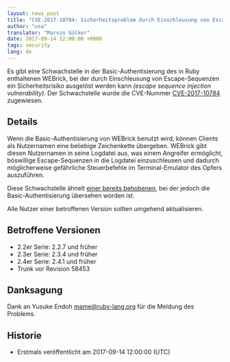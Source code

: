 ```yaml
---
layout: news_post
title: "CVE-2017-10784: Sicherheitsproblem durch Einschleusung von Escape-Sequenzen in der Basic-Authentisierung von WEBrick"
author: "usa"
translator: "Marvin Gülker"
date: 2017-09-14 12:00:00 +0000
tags: security
lang: de
---
```


Es gibt eine Schwachstelle in der Basic-Authentisierung des in Ruby
enthaltenen WEBrick, bei der durch Einschleusung von Escape-Sequenzen
ein Sicherheitsrisiko ausgelöst werden kann _(escape sequence
injection vulnerability)_. Der Schwachstelle wurde die CVE-Nummer
[CVE-2017-10784](http://cve.mitre.org/cgi-bin/cvename.cgi?name=CVE-2017-10784)
zugewiesen.

## Details

Wenn die Basic-Authentisierung von WEBrick benutzt wird, können
Clients als Nutzernamen eine beliebige Zeichenkette übergeben. WEBrick
gibt diesen Nutzernamen in seine Logdatei aus, was einem Angreifer
ermöglicht, böswillige Escape-Sequenzen in die Logdatei einzuschleusen
und dadurch möglicherweise gefährliche Steuerbefehle im
Terminal-Emulator des Opfers auszuführen.

Diese Schwachstelle ähnelt [einer bereits
behobenen](/de/news/2010/01/10/webrick-escape-sequence-injection/),
bei der jedoch die Basic-Authentisierung übersehen worden ist.

Alle Nutzer einer betroffenen Version sollten umgehend aktualisieren.

## Betroffene Versionen

* 2.2er Serie: 2.2.7 und früher
* 2.3er Serie: 2.3.4 und früher
* 2.4er Serie: 2.4.1 und früher
* Trunk vor Revision 58453

## Danksagung

Dank an Yusuke Endoh <mame@ruby-lang.org> für die Meldung des
Problems.

## Historie

* Erstmals veröffentlicht am 2017-09-14 12:00:00 (UTC)
